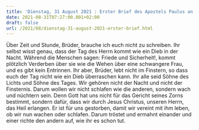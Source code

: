 ```yaml
---
title: 'Dienstag, 31 August 2021 : Erster Brief des Apostels Paulus an die Thessalonicher 5,1-6.9-11.'
date: 2021-08-31T07:27:00.001+02:00
draft: false
url: /2021/08/dienstag-31-august-2021-erster-brief.html
---
```


Über Zeit und Stunde, Brüder, brauche ich euch nicht zu schreiben. Ihr selbst wisst genau, dass der Tag des Herrn kommt wie ein Dieb in der Nacht. Während die Menschen sagen: Friede und Sicherheit!, kommt plötzlich Verderben über sie wie die Wehen über eine schwangere Frau, und es gibt kein Entrinnen. Ihr aber, Brüder, lebt nicht im Finstern, so dass euch der Tag nicht wie ein Dieb überraschen kann. Ihr alle seid Söhne des Lichts und Söhne des Tages. Wir gehören nicht der Nacht und nicht der Finsternis. Darum wollen wir nicht schlafen wie die anderen, sondern wach und nüchtern sein. Denn Gott hat uns nicht für das Gericht seines Zorns bestimmt, sondern dafür, dass wir durch Jesus Christus, unseren Herrn, das Heil erlangen. Er ist für uns gestorben, damit wir vereint mit ihm leben, ob wir nun wachen oder schlafen. Darum tröstet und ermahnt einander und einer richte den andern auf, wie ihr es schon tut.